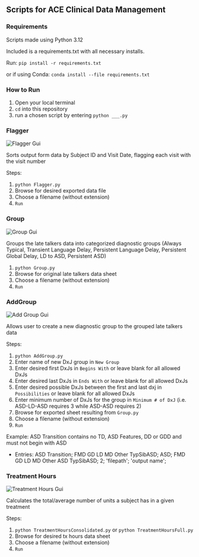 ## Scripts for ACE Clinical Data Management

### Requirements

Scripts made using Python 3.12

Included is a requirements.txt with all necessary installs.

Run:
```pip install -r requirements.txt```

or if using Conda:
```conda install --file requirements.txt```

### How to Run

1. Open your local terminal
2. ```cd``` into this repository
3. run a chosen script by entering ```python ___.py```

### Flagger

![Flagger Gui](images/flagger_gui.PNG)

Sorts output form data by Subject ID and Visit Date, flagging each visit with the visit number

Steps:
1. ```python Flagger.py```
2. Browse for desired exported data file
3. Choose a filename (without extension)
4. ```Run```

### Group

![Group Gui](images/group_gui.PNG)

Groups the late talkers data into categorized diagnostic groups (Always Typical, Transient Language Delay, Persistent Language Delay, Persistent Global Delay, LD to ASD, Persistent ASD)

1. ```python Group.py```
2. Browse for original late talkers data sheet
3. Choose a filename (without extension)
4. ```Run```

### AddGroup

![Add Group Gui](images/addgroup_gui.PNG)

Allows user to create a new diagnostic group to the grouped late talkers data

Steps:
1. ```python AddGroup.py```
2. Enter name of new DxJ group in ```New Group```
3. Enter desired first DxJs in ```Begins With``` or leave blank for all allowed DxJs
4. Enter desired last DxJs in ```Ends With``` or leave blank for all allowed DxJs
5. Enter desired possible DxJs between the first and last dxj in ```Possibilities``` or leave blank for all allowed DxJs
6. Enter minimum number of DxJs for the group in ```Minimum # of DxJ``` (i.e. ASD-LD-ASD requires 3 while ASD-ASD requires 2)
7. Browse for exported sheet resulting from ```Group.py```
8. Choose a filename (without extension)
9. ```Run```

Example: ASD Transition contains no TD, ASD Features, DD or GDD and must not begin with ASD
- Entries: ASD Transition; FMD GD LD MD Other TypSibASD; ASD; FMD GD LD MD Other ASD TypSibASD; 2; 'filepath'; 'output name';

### Treatment Hours

![Treatment Hours Gui](images/txhourscons_gui.PNG)

Calculates the total/average number of units a subject has in a given treatment

Steps:
1. ```python TreatmentHoursConsolidated.py``` or ```python TreatmentHoursFull.py```
2. Browse for desired tx hours data sheet
3. Choose a filename (without extension)
4. ```Run```
